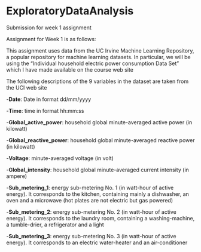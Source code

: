 # ExploratoryDataAnalysis
Submission for week 1 assignment


Assignment for Week 1 is as follows:

This assignment uses data from the UC Irvine Machine Learning Repository, a popular repository for machine learning datasets. In particular, we will be using the “Individual household electric power consumption Data Set” which I have made available on the course web site



The following descriptions of the 9 variables in the dataset are taken from the UCI web site

-**Date**: Date in format dd/mm/yyyy

-**Time**: time in format hh:mm:ss

-**Global_active_power**: household global minute-averaged active power (in kilowatt)

-**Global_reactive_power**: household global minute-averaged reactive power (in kilowatt)

-**Voltage**: minute-averaged voltage (in volt)

-**Global_intensity**: household global minute-averaged current intensity (in ampere)

-**Sub_metering_1**: energy sub-metering No. 1 (in watt-hour of active energy). It corresponds to the kitchen, containing mainly a dishwasher, an oven and a microwave (hot plates are not electric but gas powered)

-**Sub_metering_2**: energy sub-metering No. 2 (in watt-hour of active energy). It corresponds to the laundry room, containing a washing-machine, a tumble-drier, a refrigerator and a light

-**Sub_metering_3**: energy sub-metering No. 3 (in watt-hour of active energy). It corresponds to an electric water-heater and an air-conditioner

